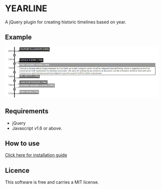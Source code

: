 # YEARLINE
A jQuery plugin for creating historic timelines based on year.

## Example
![Yearline example](/dev/yearlineExample.jpg?raw=true "Timelined-logo")

## Requirements
* jQuery
* Javascript v1.6 or above.

## How to use
[Click here for installation guide](http://www.viktorkjellberg.com/yearline/#installationGuide)

## Licence
This software is free and carries a MIT license.
